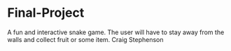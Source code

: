 # Final-Project
A fun and interactive snake game. The user will have to stay away from the walls and collect fruit or some item.
Craig Stephenson
